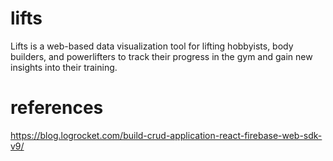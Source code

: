 # lifts

Lifts is a web-based data visualization tool for lifting hobbyists, body builders, and powerlifters to track their progress in the gym and gain new insights into their training.

# references
https://blog.logrocket.com/build-crud-application-react-firebase-web-sdk-v9/
